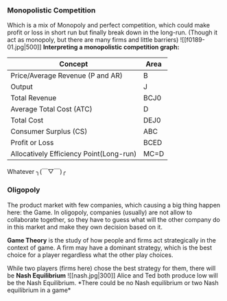 ### Monopolistic Competition
Which is a mix of Monopoly and perfect competition, which could make profit or loss in short run but finally break down in the long-run. (Though it act as monopoly, but there are many firms and little barriers)
![[f0189-01.jpg|500]]
**Interpreting a monopolistic competition graph:**

Concept|Area
---|---
Price/Average Revenue (P and AR)|B
Output|J
Total Revenue|BCJ0
Average Total Cost (ATC)|D
Total Cost|DEJ0
Consumer Surplus (CS)|ABC
Profit or Loss|BCED
Allocatively Efficiency Point(Long-run)|MC=D
Whatever ╮(￣▽￣)╭

### Oligopoly
The product market with few companies, which causing a big thing happen here: the Game. In oligopoly, companies (usually) are not allow to collaborate together, so they have to guess what will the other company do in this market and make they own decision based on it.

**Game Theory** is the study of how people and firms act strategically in the context of game. A firm may have a dominant strategy, which is the best choice for a player regardless what the other play choices.

While two players (firms here) chose the best strategy for them, there will be **Nash Equilibrium** 
![[nash.jpg|300]]
Alice and Ted both produce low will be the Nash Equilibrium.
\*There could be no Nash equilibrium or two Nash equilibrium in a game*
